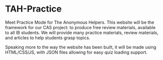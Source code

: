 
# TAH-Practice

Meet Practice Mode for The Anonymous Helpers. This website will be the framework for our CAS project: to produce free review materials, available to all IB students. We will provide many practice materials, review materials, and articles to help students grasp topics.

Speaking more to the way the website has been built, it will be made using HTML/CSS/JS, with JSON files allowing for easy quiz loading support.
